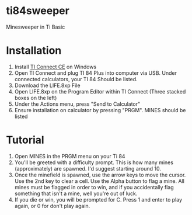 # ti84sweeper
Minesweeper in Ti Basic
# Installation
1. Install [TI Connect CE](https://education.ti.com/download/en/ed-tech/CA9C74CAD02440A69FDC7189D7E1B6C2/C00F5FB54B4644699ADF6B3B1395FAFC/TIConnectCE-5.4.0.1181.exe "TI Connect CE") on Windows
2. Open TI Connect and plug TI 84 Plus into computer via USB. Under connected calculators, your TI 84 Should be listed.
3. Download the LIFE.8xp File
4. Open LIFE.8xp on the Program Editor within TI Connect (Three stacked boxes on the left)
5. Under the Actions menu, press "Send to Calculator"
6. Ensure installation on calculator by pressing "PRGM". MINES should be listed 

# Tutorial
1. Open MINES in the PRGM menu on your Ti 84
2. You'll be greeted with a difficulty prompt. This is how many mines (approximately) are spawned. I'd suggest starting around 10.
3. Once the minefield is spawned, use the arrow keys to move the cursor. Use the 2nd key to clear a cell. Use the Alpha button to flag a mine. All mines must be flagged in order to win, and if you accidentally flag something that isn't a mine, well you're out of luck.
4. If you die or win, you will be prompted for C. Press 1 and enter to play again, or 0 for don't play again.
